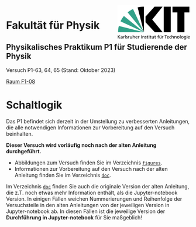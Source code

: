 <img src="../figures/Logo_KIT.svg" width="200" style="float:right;" />

# Fakultät für Physik

## Physikalisches Praktikum P1 für Studierende der Physik

Versuch P1-63, 64, 65 (Stand: Oktober 2023)

[Raum F1-08](https://labs.physik.kit.edu/img/Praktikum/Lageplan_P1.png)



# Schaltlogik

Das P1 befindet sich derzeit in der Umstellung zu verbesserten Anleitungen, die alle notwendigen Informationen zur Vorbereitung auf den Versuch beinhalten. 

**Dieser Versuch wird vorläufig noch nach der alten Anleitung durchgeführt.** 

- Abbildungen zum Versuch finden Sie im Verzeichnis [`figures`](https://gitlab.kit.edu/kit/etp-lehre/p1-praktikum/students/-/tree/main/Schaltlogik/figures). 
- Informationen zur Vorbereitung auf den Versuch nach der alten Anleitung finden Sie im Verzeichnis [`doc`](https://gitlab.kit.edu/kit/etp-lehre/p1-praktikum/students/-/tree/main/Schaltlogik/doc). 

Im Verzeichnis [`doc`](https://gitlab.kit.edu/kit/etp-lehre/p1-praktikum/students/-/tree/main/Schaltlogik/doc) finden Sie auch die originale Version der alten Anleitung, die z.T. noch etwas mehr Information enthält, als die Jupyter-notebook Version. In einigen Fällen weichen Nummerierungen und Reihenfolge der Versuchsteile in den alten Anleitungen von der jeweiligen Version in Jupyter-notebook ab. In diesen Fällen ist die jeweilige Version der **Durchführung in Jupyter-notebook** für Sie maßgeblich! 

